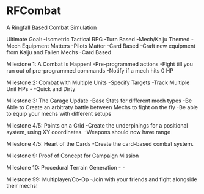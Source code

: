 # RFCombat
A Ringfall Based Combat Simulation

Ultimate Goal:
    -Isometric Tactical RPG
    -Turn Based
    -Mech/Kaiju Themed
        -Mech Equipment Matters
        -Pilots Matter
        -Card Based
    -Craft new equipment from Kaiju and Fallen Mechs
    -Card Based 

Milestone 1: A Combat Is Happen!
    -Pre-programmed actions
    -Fight till you run out of pre-programmed commands
    -Notify if a mech hits 0 HP

Milestone 2: Combat with Multiple Units
    -Specify Targets
    -Track Multiple Unit HPs
    -
    -Quick and Dirty 


Milestone 3: The Garage Update
    -Base Stats for different mech types
    -Be Able to Create an arbitraty battle between Mechs to fight on the fly
    -Be able to equip your mechs with different setups

Milestone 4/5: Points on a Grid
    -Create the underpinings for a positional system, using XY coordinates.
    -Weapons should now have range

Milestone 4/5: Heart of the Cards
    -Create the card-based combat system.



Milestone 9: Proof of Concept for Campaign Mission

Milestone 10: Procedural Terrain Generation
    -
    -

Milestone 99: Multiplayer/Co-Op
    -Join with your friends and fight alongside their mechs!